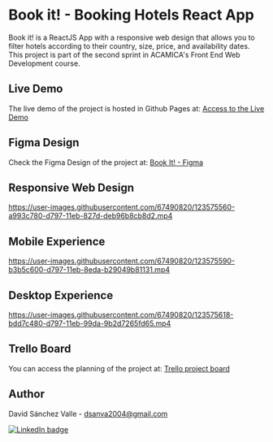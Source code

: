 # Book it! - Booking Hotels React App

Book it! is a ReactJS App with a responsive web design that allows you to filter hotels according to their country, size, price, and availability dates. This project is part of the second sprint in ACAMICA's Front End Web Development course.

## Live Demo

The live demo of the project is hosted in Github Pages at: [Access to the Live Demo](https://dsanchezvalle.github.io/hotelbookingsprint/)

## Figma Design

Check the Figma Design of the project at: [Book It! - Figma](https://www.figma.com/file/Nhnh2aSpSlgrtNaaDGXG4v/Book-It)

## Responsive Web Design
https://user-images.githubusercontent.com/67490820/123575560-a993c780-d797-11eb-827d-deb96b8cb8d2.mp4

## Mobile Experience
https://user-images.githubusercontent.com/67490820/123575590-b3b5c600-d797-11eb-8eda-b29049b81131.mp4

## Desktop Experience
https://user-images.githubusercontent.com/67490820/123575618-bdd7c480-d797-11eb-99da-9b2d7265fd65.mp4

## Trello Board

You can access the planning of the project at: [Trello project board](https://trello.com/b/JZAn9AL7/hotel-booking-sprint-2)

## Author

David Sánchez Valle - dsanva2004@gmail.com

[![LinkedIn badge](https://img.shields.io/badge/-LinkedIn-black.svg?style=for-the-badge&logo=linkedin&colorB=555)](https://www.linkedin.com/in/dsanchezvalle/)

